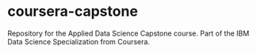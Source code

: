 # coursera-capstone
Repository for the Applied Data Science Capstone course. Part of the IBM Data Science Specialization from Coursera.

